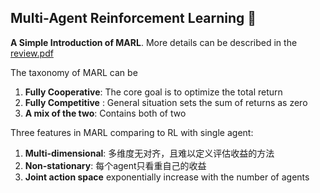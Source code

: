 ## Multi-Agent Reinforcement Learning :telescope:  
**A Simple Introduction of MARL**. More details can be described in the [review.pdf](https://github.com/ReinholdM/posts_details/blob/master/Game_Theory/MARL/review.pdf)   

The taxonomy of MARL can be  


1. **Fully Cooperative**: The core goal is to optimize the total return
2. **Fully Competitive** : General situation sets the sum of returns as zero
3. **A mix of the two**: Contains both of two



Three features in MARL comparing to RL with single agent:  

1. **Multi-dimensional**: 多维度无对齐，且难以定义评估收益的方法
2. **Non-stationary**: 每个agent只看重自己的收益
3. **Joint action space** exponentially increase with the number of agents

